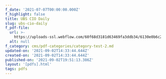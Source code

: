 ```yaml
---
f_date: '2021-07-07T00:00:00.000Z'
f_highlight: false
title: UBS CIO Daily
slug: ubs-cio-daily
f_pdf-file:
  url: >-
    https://uploads-ssl.webflow.com/60f68d3181d63469fa3ddb34/6130e0b6c256cb114683b055_UBS%20CIO%20Daily.pdf
  alt: null
f_category: cms/pdf-categories/category-test-2.md
updated-on: '2021-09-02T14:33:44.644Z'
created-on: '2021-09-02T14:33:44.644Z'
published-on: '2021-09-02T19:51:13.386Z'
layout: '[pdfs].html'
tags: pdfs
---
```



